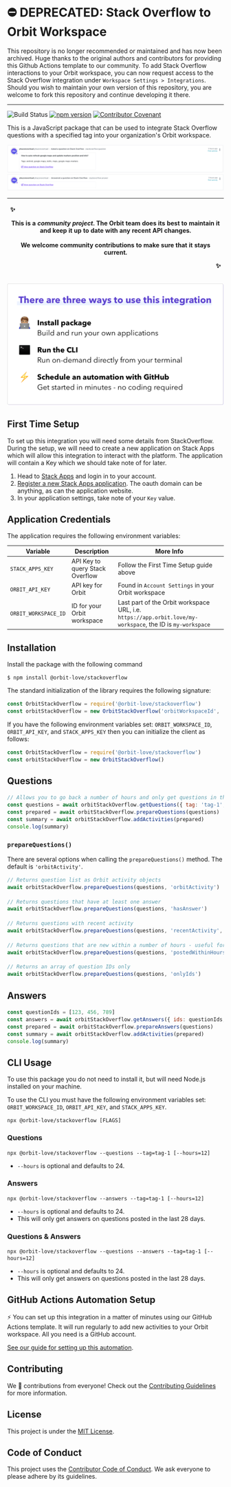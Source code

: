 # ⛔️ DEPRECATED: Stack Overflow to Orbit Workspace

This repository is no longer recommended or maintained and has now been archived. Huge thanks to the original authors and contributors for providing this Github Actions template to our community. To add Stack Overflow interactions to your Orbit workspace, you can now request access to the Stack Overflow integration under `Workspace Settings > Integrations`. Should you wish to maintain your own version of this repository, you are welcome to fork this repository and continue developing it there.

---

![Build Status](https://github.com/orbit-love/community-js-stackoverflow-orbit/workflows/CI/badge.svg)
[![npm version](https://badge.fury.io/js/%40orbit-love%2Fstackoverflow.svg)](https://badge.fury.io/js/%40orbit-love%2Fstackoverflow)
[![Contributor Covenant](https://img.shields.io/badge/Contributor%20Covenant-2.0-4baaaa.svg)](.github/CODE_OF_CONDUCT.md)

This is a JavaScript package that can be used to integrate Stack Overflow questions with a specified tag into your organization's Orbit workspace.

![](docs/activity-question.png)
![](docs/activity-answer.png)

|<p align="left">:sparkles:</p> This is a *community project*. The Orbit team does its best to maintain it and keep it up to date with any recent API changes.<br/><br/>We welcome community contributions to make sure that it stays current. <p align="right">:sparkles:</p>|
|-----------------------------------------|

![There are three ways to use this integration. Install package - build and run your own applications. Run the CLI - run on-demand directly from your terminal. Schedule an automation with GitHub - get started in minutes - no coding required](docs/ways-to-use.png)

## First Time Setup

To set up this integration you will need some details from StackOverflow. During the setup, we will need to create a new application on Stack Apps which will allow this integration to interact with the platform. The application will contain a Key which we should take note of for later.

1. Head to [Stack Apps](https://stackapps.com) and login in to your account.
2. [Register a new Stack Apps application](https://stackapps.com/apps/oauth/register). The oauth domain can be anything, as can the application website.
3. In your application settings, take note of your `Key` value.


## Application Credentials

The application requires the following environment variables:

| Variable | Description | More Info
|---|---|--|
| `STACK_APPS_KEY` | API Key to query Stack Overflow | Follow the First Time Setup guide above
| `ORBIT_API_KEY` | API key for Orbit | Found in `Account Settings` in your Orbit workspace
| `ORBIT_WORKSPACE_ID` | ID for your Orbit workspace | Last part of the Orbit workspace URL, i.e. `https://app.orbit.love/my-workspace`, the ID is `my-workspace`

## Installation

Install the package with the following command

```
$ npm install @orbit-love/stackoverflow
```

The standard initialization of the library requires the following signature:

```js
const OrbitStackOverflow = require('@orbit-love/stackoverflow')
const orbitStackOverflow = new OrbitStackOverflow('orbitWorkspaceId', 'orbitApiKey', 'stackAppsKey')
```

If you have the following environment variables set: `ORBIT_WORKSPACE_ID`, `ORBIT_API_KEY`, and `STACK_APPS_KEY` then you can initialize the client as follows:

```js
const OrbitStackOverflow = require('@orbit-love/stackoverflow')
const orbitStackOverflow = new OrbitStackOverflow()
```

## Questions

```js
// Allows you to go back a number of hours and only get questions in that timeframe
const questions = await orbitStackOverflow.getQuestions({ tag: 'tag-1', hours: 24 })
const prepared = await orbitStackOverflow.prepareQuestions(questions)
const summary = await orbitStackOverflow.addActivities(prepared)
console.log(summary)
```

### `prepareQuestions()`

There are several options when calling the `prepareQuestions()` method. The default is `'orbitActivity'`.

```js
// Returns question list as Orbit activity objects
await orbitStackOverflow.prepareQuestions(questions, 'orbitActivity')

// Returns questions that have at least one answer
await orbitStackOverflow.prepareQuestions(questions, 'hasAnswer')

// Returns questions with recent activity
await orbitStackOverflow.prepareQuestions(questions, 'recentActivity', { hours: 24 })

// Returns questions that are new within a number of hours - useful for post-fetching filtering
await orbitStackOverflow.prepareQuestions(questions, 'postedWithinHours', { hours: 24 })

// Returns an array of question IDs only
await orbitStackOverflow.prepareQuestions(questions, 'onlyIds')
```

## Answers

```js
const questionIds = [123, 456, 789]
const answers = await orbitStackOverflow.getAnswers({ ids: questionIds, hours: 24 })
const prepared = await orbitStackOverflow.prepareAnswers(questions)
const summary = await orbitStackOverflow.addActivities(prepared)
console.log(summary)
```

## CLI Usage

To use this package you do not need to install it, but will need Node.js installed on your machine.

To use the CLI you must have the following environment variables set: `ORBIT_WORKSPACE_ID`, `ORBIT_API_KEY`, and `STACK_APPS_KEY`.

```
npx @orbit-love/stackoverflow [FLAGS]
```

### Questions

```
npx @orbit-love/stackoverflow --questions --tag=tag-1 [--hours=12]
```

* `--hours` is optional and defaults to 24.

### Answers

```
npx @orbit-love/stackoverflow --answers --tag=tag-1 [--hours=12]
```

* `--hours` is optional and defaults to 24.
* This will only get answers on questions posted in the last 28 days.

### Questions & Answers

```
npx @orbit-love/stackoverflow --questions --answers --tag=tag-1 [--hours=12]
```

* `--hours` is optional and defaults to 24.
* This will only get answers on questions posted in the last 28 days.

## GitHub Actions Automation Setup

⚡ You can set up this integration in a matter of minutes using our GitHub Actions template. It will run regularly to add new activities to your Orbit workspace. All you need is a GitHub account.

[See our guide for setting up this automation](https://github.com/orbit-love/github-actions-templates/blob/main/StackOverflow/README.md).

## Contributing

We 💜 contributions from everyone! Check out the [Contributing Guidelines](.github/CONTRIBUTING.md) for more information.

## License

This project is under the [MIT License](./LICENSE).

## Code of Conduct

This project uses the [Contributor Code of Conduct](.github/CODE_OF_CONDUCT.md). We ask everyone to please adhere by its guidelines.
